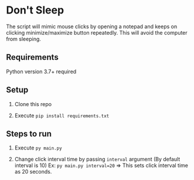 # Don't Sleep
The script will mimic mouse clicks by opening a notepad and keeps on clicking minimize/maximize button repeatedly. 
This will avoid the computer from sleeping.

## Requirements
Python version 3.7+ required

## Setup
1. Clone this repo

2. Execute `pip install requirements.txt`

## Steps to run
1. Execute `py main.py`

2. Change click interval time by passing `interval` argument (By default interval is 10)
Ex: `py main.py interval=20` => This sets click interval time as 20 seconds.